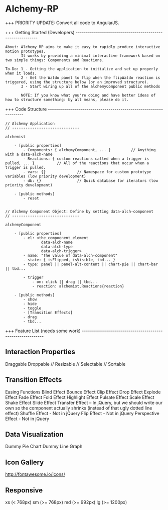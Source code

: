 Alchemy-RP
==========
+++ PRIORITY UPDATE: Convert all code to AngularJS.

+++ Getting Started (Developers) -----------------------------------------------------------

	About: Alchemy RP aims to make it easy to rapidly produce interactive motion prototypes.
	       It works by providing a minimal interactive framework based on two simple things: Components and Reactions.

	To-Do: 1 - Getting the application to initialize and set up properly when it loads.
		   2 - Get the Waldo panel to flip when the flipWaldo reaction is triggered, using the structure below (or an improved structure).
		   3 - Start wiring up all of the alchemyComponent public methods

		   NOTE: If you know what you're doing and have better ideas of how to structure something: by all means, please do it.


+++ Code Structure ------------------------------------------------------------------

	// Alchemy Application
	// ------------------------------

	alchemist

		- [public properties]
			- Components: { alchemyComponent, ... } 		// Anything with a data-alch-name
			- Reactions: { custom reactions called when a trigger is pulled, ... }			// All of the reactions that occur when a trigger is pulled.
			- vars: {}				// Namespace for custom prototype variables (low priority development)
			- db: {}				// Quick database for iterators (low priority development)

		- [public methods]
			- reset


	// Alchemy Component Object: Define by setting data-alch-component
	// ------------------------------

	alchemyComponent

		- [public properties]
			- el: <the_compoenent_element 
					data-alch-name
					data-alch-type
					data-alch-trigger>
			- name: "The value of data-alch-component"
			- state: { isFlipped, isVisible, tbd... }
			- type: panel || panel-alt-content || chart-pie || chart-bar || tbd...

			- trigger
				- on: click || drag || tbd...
				- reaction: alchemist.Reactions{reaction}

		- [public methods]
			- show
			- hide
			- toggle
			- [Transition Effects]
			- drag
			- tbd...


+++ Feature List (needs some work) -----------------------------------------------------------


Interaction Properties
---------------------------------
Draggable
Droppable
// Resizable
// Selectable
// Sortable


Transition Effects
---------------------------------
Easing Functions
Blind Effect
Bounce Effect
Clip Effect
Drop Effect
Explode Effect
Fade Effect
Fold Effect
Highlight Effect
Pulsate Effect
Scale Effect
Shake Effect
Slide Effect
Transfer Effect – In jQuery, but we should write our own so the component actually shrinks (instead of that ugly dotted line effect)
Shuffle Effect - Not in jQuery
Flip Effect - Not in jQuery
Perspective Effect - Not in jQuery


Data Visualization
---------------------------------
Dummy Pie Chart
Dummy Line Graph


Icon Gallery
---------------------------------
http://fontawesome.io/icons/


Responsive
---------------------------------
xs (< 768px)
sm (>= 768px)
md (>= 992px)
lg (>= 1200px)
